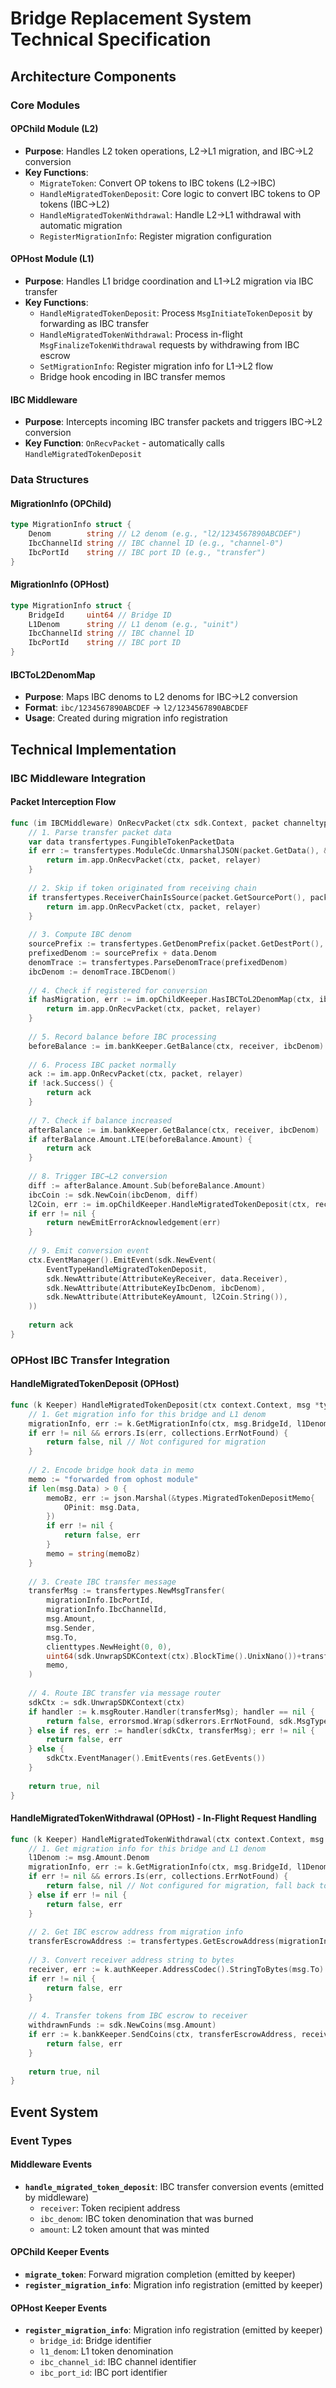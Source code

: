 # Bridge Replacement System Technical Specification

## Architecture Components

### Core Modules

#### OPChild Module (L2)

- **Purpose**: Handles L2 token operations, L2→L1 migration, and IBC→L2 conversion
- **Key Functions**:
  - `MigrateToken`: Convert OP tokens to IBC tokens (L2→IBC)
  - `HandleMigratedTokenDeposit`: Core logic to convert IBC tokens to OP tokens (IBC→L2)
  - `HandleMigratedTokenWithdrawal`: Handle L2→L1 withdrawal with automatic migration
  - `RegisterMigrationInfo`: Register migration configuration

#### OPHost Module (L1)

- **Purpose**: Handles L1 bridge coordination and L1→L2 migration via IBC transfer
- **Key Functions**:
  - `HandleMigratedTokenDeposit`: Process `MsgInitiateTokenDeposit` by forwarding as IBC transfer
  - `HandleMigratedTokenWithdrawal`: Process in-flight `MsgFinalizeTokenWithdrawal` requests by withdrawing from IBC escrow
  - `SetMigrationInfo`: Register migration info for L1→L2 flow
  - Bridge hook encoding in IBC transfer memos

#### IBC Middleware

- **Purpose**: Intercepts incoming IBC transfer packets and triggers IBC→L2 conversion
- **Key Function**: `OnRecvPacket` - automatically calls `HandleMigratedTokenDeposit`

### Data Structures

#### MigrationInfo (OPChild)

```go
type MigrationInfo struct {
    Denom        string // L2 denom (e.g., "l2/1234567890ABCDEF")
    IbcChannelId string // IBC channel ID (e.g., "channel-0")
    IbcPortId    string // IBC port ID (e.g., "transfer")
}
```

#### MigrationInfo (OPHost)

```go
type MigrationInfo struct {
    BridgeId     uint64 // Bridge ID
    L1Denom      string // L1 denom (e.g., "uinit")
    IbcChannelId string // IBC channel ID
    IbcPortId    string // IBC port ID
}
```

#### IBCToL2DenomMap

- **Purpose**: Maps IBC denoms to L2 denoms for IBC→L2 conversion
- **Format**: `ibc/1234567890ABCDEF` → `l2/1234567890ABCDEF`
- **Usage**: Created during migration info registration

## Technical Implementation

### IBC Middleware Integration

#### Packet Interception Flow

```go
func (im IBCMiddleware) OnRecvPacket(ctx sdk.Context, packet channeltypes.Packet, relayer sdk.AccAddress) ibcexported.Acknowledgement {
    // 1. Parse transfer packet data
    var data transfertypes.FungibleTokenPacketData
    if err := transfertypes.ModuleCdc.UnmarshalJSON(packet.GetData(), &data); err != nil {
        return im.app.OnRecvPacket(ctx, packet, relayer)
    }
    
    // 2. Skip if token originated from receiving chain
    if transfertypes.ReceiverChainIsSource(packet.GetSourcePort(), packet.GetSourceChannel(), data.Denom) {
        return im.app.OnRecvPacket(ctx, packet, relayer)
    }
    
    // 3. Compute IBC denom
    sourcePrefix := transfertypes.GetDenomPrefix(packet.GetDestPort(), packet.GetDestChannel())
    prefixedDenom := sourcePrefix + data.Denom
    denomTrace := transfertypes.ParseDenomTrace(prefixedDenom)
    ibcDenom := denomTrace.IBCDenom()
    
    // 4. Check if registered for conversion
    if hasMigration, err := im.opChildKeeper.HasIBCToL2DenomMap(ctx, ibcDenom); err != nil || !hasMigration {
        return im.app.OnRecvPacket(ctx, packet, relayer)
    }
    
    // 5. Record balance before IBC processing
    beforeBalance := im.bankKeeper.GetBalance(ctx, receiver, ibcDenom)
    
    // 6. Process IBC packet normally
    ack := im.app.OnRecvPacket(ctx, packet, relayer)
    if !ack.Success() {
        return ack
    }
    
    // 7. Check if balance increased
    afterBalance := im.bankKeeper.GetBalance(ctx, receiver, ibcDenom)
    if afterBalance.Amount.LTE(beforeBalance.Amount) {
        return ack
    }
    
    // 8. Trigger IBC→L2 conversion
    diff := afterBalance.Amount.Sub(beforeBalance.Amount)
    ibcCoin := sdk.NewCoin(ibcDenom, diff)
    l2Coin, err := im.opChildKeeper.HandleMigratedTokenDeposit(ctx, receiver, ibcCoin, data.Memo)
    if err != nil {
        return newEmitErrorAcknowledgement(err)
    }
    
    // 9. Emit conversion event
    ctx.EventManager().EmitEvent(sdk.NewEvent(
        EventTypeHandleMigratedTokenDeposit,
        sdk.NewAttribute(AttributeKeyReceiver, data.Receiver),
        sdk.NewAttribute(AttributeKeyIbcDenom, ibcDenom),
        sdk.NewAttribute(AttributeKeyAmount, l2Coin.String()),
    ))
    
    return ack
}
```

### OPHost IBC Transfer Integration

#### HandleMigratedTokenDeposit (OPHost)

```go
func (k Keeper) HandleMigratedTokenDeposit(ctx context.Context, msg *types.MsgInitiateTokenDeposit) (handled bool, err error) {
    // 1. Get migration info for this bridge and L1 denom
    migrationInfo, err := k.GetMigrationInfo(ctx, msg.BridgeId, l1Denom)
    if err != nil && errors.Is(err, collections.ErrNotFound) {
        return false, nil // Not configured for migration
    }
    
    // 2. Encode bridge hook data in memo
    memo := "forwarded from ophost module"
    if len(msg.Data) > 0 {
        memoBz, err := json.Marshal(&types.MigratedTokenDepositMemo{
            OPinit: msg.Data,
        })
        if err != nil {
            return false, err
        }
        memo = string(memoBz)
    }
    
    // 3. Create IBC transfer message
    transferMsg := transfertypes.NewMsgTransfer(
        migrationInfo.IbcPortId,
        migrationInfo.IbcChannelId,
        msg.Amount,
        msg.Sender,
        msg.To,
        clienttypes.NewHeight(0, 0),
        uint64(sdk.UnwrapSDKContext(ctx).BlockTime().UnixNano())+transfertypes.DefaultRelativePacketTimeoutTimestamp,
        memo,
    )
    
    // 4. Route IBC transfer via message router
    sdkCtx := sdk.UnwrapSDKContext(ctx)
    if handler := k.msgRouter.Handler(transferMsg); handler == nil {
        return false, errorsmod.Wrap(sdkerrors.ErrNotFound, sdk.MsgTypeURL(transferMsg))
    } else if res, err := handler(sdkCtx, transferMsg); err != nil {
        return false, err
    } else {
        sdkCtx.EventManager().EmitEvents(res.GetEvents())
    }
    
    return true, nil
}
```

#### HandleMigratedTokenWithdrawal (OPHost) - In-Flight Request Handling

```go
func (k Keeper) HandleMigratedTokenWithdrawal(ctx context.Context, msg *types.MsgFinalizeTokenWithdrawal) (handled bool, err error) {
    // 1. Get migration info for this bridge and L1 denom
    l1Denom := msg.Amount.Denom
    migrationInfo, err := k.GetMigrationInfo(ctx, msg.BridgeId, l1Denom)
    if err != nil && errors.Is(err, collections.ErrNotFound) {
        return false, nil // Not configured for migration, fall back to bridge withdrawal
    } else if err != nil {
        return false, err
    }
    
    // 2. Get IBC escrow address from migration info
    transferEscrowAddress := transfertypes.GetEscrowAddress(migrationInfo.IbcPortId, migrationInfo.IbcChannelId)
    
    // 3. Convert receiver address string to bytes
    receiver, err := k.authKeeper.AddressCodec().StringToBytes(msg.To)
    if err != nil {
        return false, err
    }
    
    // 4. Transfer tokens from IBC escrow to receiver
    withdrawnFunds := sdk.NewCoins(msg.Amount)
    if err := k.bankKeeper.SendCoins(ctx, transferEscrowAddress, receiver, withdrawnFunds); err != nil {
        return false, err
    }
    
    return true, nil
}
```

## Event System

### Event Types

#### Middleware Events

- **`handle_migrated_token_deposit`**: IBC transfer conversion events (emitted by middleware)
  - `receiver`: Token recipient address
  - `ibc_denom`: IBC token denomination that was burned
  - `amount`: L2 token amount that was minted

#### OPChild Keeper Events

- **`migrate_token`**: Forward migration completion (emitted by keeper)
- **`register_migration_info`**: Migration info registration (emitted by keeper)

#### OPHost Keeper Events

- **`register_migration_info`**: Migration info registration (emitted by keeper)
  - `bridge_id`: Bridge identifier
  - `l1_denom`: L1 token denomination
  - `ibc_channel_id`: IBC channel identifier
  - `ibc_port_id`: IBC port identifier
